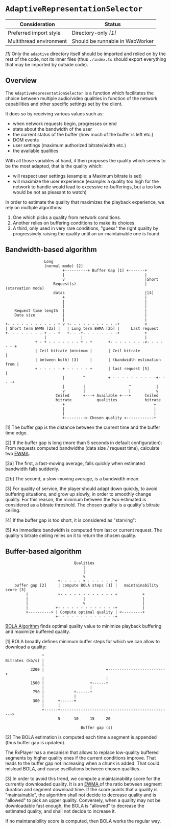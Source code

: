 # `AdaptiveRepresentationSelector` #############################################

| Consideration           | Status                          |
|-------------------------|---------------------------------|
| Preferred import style  | Directory-only _[1]_            |
| Multithread environment | Should be runnable in WebWorker |

_[1]_ Only the `adaptive` directory itself should be imported and relied on by
the rest of the code, not its inner files (thus `./index.ts` should export
everything that may be imported by outside code).

## Overview ####################################################################

The `AdaptiveRepresentationSelector` is a function which facilitates the choice
between multiple audio/video qualities in function of the network capabilities
and other specific settings set by the client.

It does so by receiving various values such as:
  - when network requests begin, progresses or end
  - stats about the bandwidth of the user
  - the current status of the buffer (how much of the buffer is left etc.)
  - DOM events
  - user settings (maximum authorized bitrate/width etc.)
  - the available qualities

With all those variables at hand, it then proposes the quality which seems to
be the most adapted, that is the quality which:
  - will respect user settings (example: a Maximum bitrate is set)
  - will maximize the user experience (example: a quality too high for the
    network to handle would lead to excessive re-bufferings, but a too low would
    be not as pleasant to watch)

In order to estimate the quality that maximizes the playback experience, we rely
on multiple algorithms:
  1. One which picks a quality from network conditions.
  2. Another relies on buffering conditions to make its choices.
  3. A third, only used in very rare conditions, "guess" the right quality by
     progressively raising the quality until an un-maintainable one is found.

## Bandwidth-based algorithm ###################################################

```
                 Long
                 (normal mode) [2]
                         +----------+ Buffer Gap [1] +-------+
                         |                                   |
                         v                                   |Short
                     Request(s)                              |(starvation mode)
                     datas                                   |[4]
                         +                                   |
                         |                                   |
                         |                                   |
    Request time length  |                                   |
    Data size            |                                   |
                         |                                   |
+- - - - - - - - - - - + v +- - - - - - - - - - -+           v
| Short term EWMA [2a] |   | Long term EWMA [2b] |     Last request
+- - - - - - - - + - - +   +- - -+- - - - - - - -+           +
                 |               |                           |
             + - + - - - - - - - + - +       +- - - - - - - -v- - - - - - +
             | Ceil bitrate (minimum |       | Ceil bitrate               |
             | between both) [3]     |       | (bandwidth estimation from |
             + - - - - - + - - - - - +       | last request [5]           |
                         |        ^          + - - - - - - - - - -+- - - -+
                         |        |                   ^           |
                         v        |                   |           v
                      Ceiled      +---+ Available +---+      Ceiled
                      bitrate           qualities            bitrate
                         +                                       +
                         |                                       |
                         |                                       |
                         +---------> Chosen quality <------------+
```

[1] The buffer gap is the distance between the current time and the buffer time
edge.

[2] If the buffer gap is long (more than 5 seconds in default configuration):
From requests computed bandwidths (data size / request time), calculate two
[EWMA](https://en.wikipedia.org/wiki/EWMA).

[2a] The first, a fast-moving average, falls quickly when estimated bandwidth
falls suddenly.

[2b] The second, a slow-moving average, is a bandwidth mean.

[3] For quality of service, the player should adapt down quickly, to avoid
buffering situations, and grow up slowly, in order to smoothly change quality.
For this reason, the minimum between the two estimated is considered as a
bitrate threshold. The chosen quality is a quality's bitrate ceiling.

[4] If the buffer gap is too short, it is considered as "starving":

[5] An immediate bandwidth is computed from last or current request.
The quality's bitrate ceiling relies on it to return the chosen quality.



## Buffer-based algorithm ######################################################

```
                              Qualities
                                  |
                                  |
                                  v
                       +- - - - - + - - - - - - +
    buffer gap [2]     | compute BOLA steps [1] |   maintainability score [3]
         |             +- - - - - - - - - - - - +           +
         |                        |                         |
         |                        v                         |
         |            +- - - - - - - - - - - - -+           |
         +----------> | Compute optimal quality | <---------+
                      +- - - - - - - - - - - - -+
```


[BOLA Algorithm](https://arxiv.org/pdf/1601.06748.pdf) finds optimal quality
value to minimize playback buffering and maximize buffered quality.

[1] BOLA broadly defines minimum buffer steps for which we can allow to download
a quality:

```
                ^
Bitrates (kb/s) |
                |
           3200 |                           +-------------------------+
                |                           |
           1500 |                    +------+
                |                    |
            750 |             +------+
                |             |
            300 |      +------+
                |      |
                +------+------------------------------------------------->
                       5      10     15     20

                                 Buffer gap (s)
```

[2] The BOLA estimation is computed each time a segment is appended (thus buffer
gap is updated).

The RxPlayer has a mecanism that allows to replace low-quality buffered segments
by higher quality ones if the current conditions improve.
That leads to the buffer gap not increasing when a chunk is added.
That could mislead BOLA, and cause oscillations between chosen qualities.

[3] In order to avoid this trend, we compute a maintainability score for the
currently downloaded quality. It is an [EWMA
](https://en.wikipedia.org/wiki/EWMA) of the ratio between segment duration and
segment download time. If the score points that a quality is "maintainable", the
algorithm shall not decide to decrease quality and is "allowed" to pick an upper
quality. Conversely, when a quality may not be downloadable fast enough, the
BOLA is "allowed" to decrease the estimated quality, and shall not decide to
increase it.

If no maintanaibility score is computed, then BOLA works the regular way.
